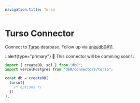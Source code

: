 ```yaml
---
navigation.title: Turso
---
```


# Turso Connector

Connect to [Turso](https://turso.tech/) database. Follow up via [unjs/db0#11](https://github.com/unjs/db0/issues/11).

::alert{type="primary"}
🚀 This connector will be comming soon!
::

```js
import { createDB, sql } from "db0";
import vercelPostgres from "db0/connectors/turso";

const db = createDB(
  turso({
    /* options */
  })
);
```
